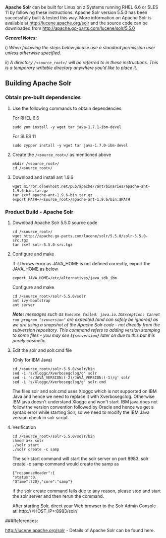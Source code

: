 
**Apache Solr** can be built for Linux on z Systems running RHEL 6.6 or SLES 11 by following these instructions. Apache Solr version 5.5.0  has been successfully built & tested this way. More information on Apache Solr is available at http://lucene.apache.org/solr and the source code can be downloaded from http://apache.go-parts.com/lucene/solr/5.5.0

_**General Notes:**_ 	

i) _When following the steps below please use a standard permission user unless otherwise specified._
	 
ii) _A directory `/<source_root>/` will be referred to in these instructions. This is a temporary writable directory anywhere you'd like to place it._

## Building Apache Solr

### Obtain pre-built dependencies

1. Use the following commands to obtain dependencies

    For RHEL 6.6 
    ```shell
    sudo yum install -y wget tar java-1.7.1-ibm-devel
    ```
    For SLES 11
    ```shell
    sudo zypper install -y wget tar java-1.7.0-ibm-devel
    ```

2. Create the `/<source_root>/` as mentioned above

    ```shell
    mkdir /<source_root>/
    cd /<source_root>/
    ```
3. Download and install ant 1.9.6

	```
	wget mirror.olnevhost.net/pub/apache//ant/binaries/apache-ant-1.9.6-bin.tar.gz
	tar zxvf apache-ant-1.9.6-bin.tar.gz
	export PATH=/<source_root>/apache-ant-1.9.6/bin:$PATH
	```
	
### Product Build - Apache Solr

1. Download Apache Solr 5.5.0 source code

	```shell
	cd /<source_root>/
	wget http://apache.go-parts.com/lucene/solr/5.5.0/solr-5.5.0-src.tgz
	tar zxvf solr-5.5.0-src.tgz
	```
2. Configure and make

	If it throws error as JAVA_HOME is not defined correctly, export the JAVA_HOME as below
    ```shell
    export JAVA_HOME=/etc/alternatives/java_sdk_ibm
    ```
	
	Configure and make
    ```shell
	cd /<source_root>/solr-5.5.0/solr
	ant ivy-bootstrap
	ant server
	```
	_**Note:** messages such as `Execute failed: java.io.IOException: Cannot run program "svnversion"` are expected (and can safely be ignored) as we are using a snapshot of the Apache Solr code - not directly from the subversion repository. This command refers to adding version stamping to some files - you may see `${svnversion}` later on due to this but it is purely cosmetic._
3. Edit the solr and solr.cmd file 

    (Only for IBM Java)
    ```shell
    cd /<source_root>/solr-5.5.0/solr/bin
    sed -i 's/Xloggc/Xverbosegclog/g' solr
    sed -i 's/JAVA_VERSION:(-2)/JAVA_VERSION:(-1)/g' solr
    sed -i 's/Xloggc/Xverbosegclog/g' solr.cmd
    ```
    The files solr and solr.cmd uses Xloggc which is not supported on IBM Java and hence we need to replace it with Xverbosegclog. Otherwise IBM java doesn't understand Xloggc and won't start. IBM java does not follow the version convention followed by Oracle and hence we get a syntax error while starting Solr, so we need to modify the IBM Java version check in solr script.

4. Verification

    ```shell
    cd /<source_root>/solr-5.5.0/solr/bin
    chmod a+x solr
    ./solr start
    ./solr create -c samp
    ```
    The solr start command will start the solr server on port 8983. solr create -c samp command would create the samp as
    ```
    {"responseHeader":{
    "status":0,
    "QTime":720},"core":"samp"}
    ```
    If the solr create command fails due to any reason, please stop and start the solr server and then rerun the command. 
	    
	After starting Solr, direct your Web browser to the Solr Admin Console at: http://<HOST_IP>:8983/solr/

###References:

http://lucene.apache.org/solr - Details of Apache Solr can be found here.